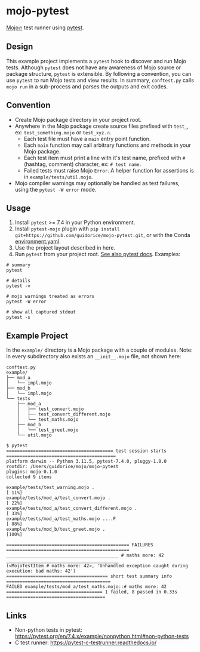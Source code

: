 # mojo-pytest

[Mojo🔥](https://github.com/modularml/mojo)  test runner using [pytest](https://docs.pytest.org).

## Design

This example project implements a `pytest` hook to discover and run Mojo tests. Although `pytest` does not have any
awareness of Mojo source or package structure, `pytest` is extensible. By following a convention, you can use `pytest`
to run Mojo tests and view results. In summary, `conftest.py` calls `mojo run` in a sub-process and parses the outputs
and exit codes.

## Convention

- Create Mojo package directory in your project root.
- Anywhere in the Mojo package create source files prefixed with `test_`, ex: `test_something.mojo` or `test_xyz.🔥`.
  - Each test file must have a `main` entry point function.
  - Each `main` function may call arbitrary functions and methods in your Mojo package.
  - Each test item must print a line with it's test name, prefixed with `#` (hashtag, comment) character, ex: `# test name`.
  - Failed tests must raise Mojo `Error`. A helper function for assertions is in `example/tests/util.mojo`.
- Mojo compiler warnings may optionally be handled as test failures, using the `pytest -W error` mode.

## Usage

1. Install `pytest` >= 7.4 in your Python environment.
2. Install `pytest-mojo` plugin with  `pip install git+https://github.com/guidorice/mojo-pytest.git`, or with the Conda
  [environment.yaml](./environment.yaml).
3. Use the project layout described in here.
4. Run `pytest` from your project root. [See also pytest docs](https://docs.pytest.org). Examples:

```shell
# summary
pytest

# details
pytest -v

# mojo warnings treated as errors
pytest -W error

# show all captured stdout
pytest -s

```

## Example Project

In the `example/` directory is a Mojo package with a couple of modules. Note: in every subdirectory also exists an
`__init__.mojo` file, not shown here:

```shell
conftest.py
example/
├── mod_a
│   └── impl.mojo
├── mod_b
│   └── impl.mojo
└── tests
    ├── mod_a
    │   ├── test_convert.mojo
    │   ├── test_convert_different.mojo
    │   └── test_maths.mojo
    ├── mod_b
    │   └── test_greet.mojo
    └── util.mojo
```

```text
$ pytest
======================================== test session starts =========================================
platform darwin -- Python 3.11.5, pytest-7.4.0, pluggy-1.0.0
rootdir: /Users/guidorice/mojo/mojo-pytest
plugins: mojo-0.1.0
collected 9 items                                                                                    

example/tests/test_warning.mojo .                                                              [ 11%]
example/tests/mod_a/test_convert.mojo .                                                        [ 22%]
example/tests/mod_a/test_convert_different.mojo .                                              [ 33%]
example/tests/mod_a/test_maths.mojo ....F                                                      [ 88%]
example/tests/mod_b/test_greet.mojo .                                                          [100%]

============================================== FAILURES ==============================================
__________________________________________ # maths more: 42 __________________________________________
(<MojoTestItem # maths more: 42>, 'Unhandled exception caught during execution: bad maths: 42')
====================================== short test summary info =======================================
FAILED example/tests/mod_a/test_maths.mojo::# maths more: 42
==================================== 1 failed, 8 passed in 0.33s =====================================
```

## Links

- Non-python tests in pytest:  https://pytest.org/en/7.4.x/example/nonpython.html#non-python-tests
- C test runner: https://pytest-c-testrunner.readthedocs.io/
